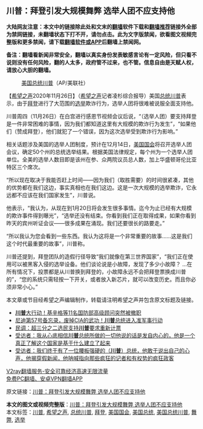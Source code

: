  <h2>川普：拜登引发大规模舞弊 选举人团不应支持他</h2> <p class="notice"><b>大陆网友注意：本文中的链接除此处和文末的<a href="https://github.com/bannedbook/fanqiang" >翻墙</a>软件下载和<a href="https://github.com/killgcd/justmysocks/blob/master/README.md">翻墙推荐</a>链接外全部为禁网链接，未翻墙状态下打不开，请勿点击。此为文字版禁闻，欲看图文视频完整版和更多禁闻，请下载<a href="https://github.com/bannedbook/fanqiang">翻墙软件或APP</a>后翻墙上禁闻网。</p><p>备注：翻墙看新闻非常安全，翻墙以真实身份发表敏感言论有一定风险，但只看不说则没有任何风险，翻的人太多，政府管不过来，也不管。信息自由是天赋人权，请放心大胆的翻墙。</b></p>  <div class="entry"> <figure><figcaption><a href="https://www.bannedbook.org/bnews/tag/%e7%be%8e%e5%9b%bd%e6%80%bb%e7%bb%9f/" class="st_tag internal_tag" rel="tag" title="标签 美国总统 下的日志">美国总统</a><a href="https://www.bannedbook.org/bnews/tag/%e5%b7%9d%e6%99%ae/" class="st_tag internal_tag" rel="tag" title="标签 川普 下的日志">川普</a>（AP/美联社）</figcaption></figure> <p>【<span class='wp_keywordlink_affiliate'><a href="https://www.soundofhope.org" title="希望之声" target="_blank">希望之声</a></span>2020年11月26日】（<a href="https://www.bannedbook.org/bnews/tag/%e5%b8%8c%e6%9c%9b%e4%b9%8b%e5%a3%b0/" class="st_tag internal_tag" rel="tag" title="标签 希望之声 下的日志">希望之声</a>记者凌杉综合报导）美国<a href="https://www.bannedbook.org/bnews/tag/%E6%80%BB%E7%BB%9F%E5%B7%9D%E6%99%AE/" class="st_tag internal_tag" rel="tag" title="标签 总统川普 下的日志">总统川普</a>表示，由于<a href="https://www.bannedbook.org/bnews/tag/%e6%8b%9c%e7%99%bb/" class="st_tag internal_tag" rel="tag" title="标签 拜登 下的日志">拜登</a>进行了大范围的<a href="https://www.bannedbook.org/bnews/tag/%e9%80%89%e4%b8%be/" class="st_tag internal_tag" rel="tag" title="标签 选举 下的日志">选举</a>欺诈行为，选举人团将很难被说服全面支持他。</p> <p>川普周四（11月26日）在白宫进行感恩节视频会议后说，“（选举人团）要支持拜登是一件非常困难的事情，因为我们都知道这里有大规模的欺诈行为发生”，“如果他们（赞成拜登），他们就犯了一个错误，因为这次选举受到欺诈行为影响。”</p> <p>相关话题涉及美国的选举人团制度，预计在12月14日，<a href="https://www.bannedbook.org/bnews/tag/%e7%be%8e%e5%9b%bd%e5%9b%bd%e4%bc%9a/" class="st_tag internal_tag" rel="tag" title="标签 美国国会 下的日志">美国国会</a>将召开选举人团会议，确定50个州的总统选举结果。根据美国法律规定，每个州为一个选举人团单位。全美的选举人数目即是该州在参、众两院议员总人数，加上华盛顿哥伦比亚特区三个席次。</p>  <p>“所以现在取决于我能否赶上时间——因为我们（取胜需要）的时间很紧凑，其他的优势都在我们这边，事实真相也在我们这边。这是一次大规模的选举欺诈，它永远都不应该在我们国家发生”，川普说。</p> <p>他表示，“我认为，从现在到1月20日将会发生很多事情。迄今为止已经有大规模的欺诈事件得到曝光”，“选举还没有结束。你看到我们正在取得成果，如果你看到昨天的宾州听证会议——很多成果在涌现。我们还要很长的路要走。”</p> <p>“所以我认为您会看到一些东西。我认为这将是一个非常重要的故事……这是我们这个时代最重要的故事”，川普称。</p>  <p>川普还提到，拜登团队的造假行径导致“我们就像在第三世界国家”，“我们正在使用可以被黑客入侵的选举设备。他们谈论说是小故障，发现了多少小故障？ …在所有情况下，投票都是从川普换到拜登的，小故障永远不会把拜登票换成川普的”，“您的系统只需轻按一下开关，或者放入新芯片，就可以改变历史。而且你必须非常小心。”</p> <p>本文章或节目经希望之声编辑制作，转载请注明希望之声并包含原文标题及链接。</p> <ul class='op-related-articles' title='相关阅读'> <li><a href='https://www.bannedbook.org/bnews/cnnews/20201127/1438045.html' target='_blank'><b>川普</b>大行动！基辛格等11名国防部高级顾问突然被撤职</a></li> <li><a href='https://www.bannedbook.org/bnews/taiwannews/20201127/1438039.html' target='_blank'>尼迪第57号备忘录，废掉CIA的武功！<b>川普</b>总统进入准军事行动</a></li> <li><a href='https://www.bannedbook.org/bnews/comments/20201127/1438033.html' target='_blank'>民调：超三分之二选民支持<b>川普</b>要求重新计票</a></li> <li><a href='https://www.bannedbook.org/bnews/bannedvideo/20201127/1438032.html' target='_blank'>受访者：我从心底相信<b>川普</b>总统所做的一切他说的话是发自内心的，他是一个真正了解这个国家是基于什么建立了起来</a></li> <li><a href='https://www.bannedbook.org/bnews/bannedvideo/20201127/1438031.html' target='_blank'>受访者：我们终于有了一位腰板强硬的（<b>川普</b>）总统，他敢于说出自己的心声，他揭穿假新闻，他呐喊指向那些疯狂的记者和有权势的疯狂政客</a></li> </ul> <p class="texttj"> <a href="https://www.bannedbook.org/forum23/topic22702.html" target="_blank">V2ray翻墙服务-安全可靠经济高速无限流量</a><br/> <a href="https://github.com/bannedbook/fanqiang/wiki/%E7%A6%81%E9%97%BB%E7%BD%91%E5%AE%89%E5%8D%93%E7%BF%BB%E5%A2%99%E6%96%B0%E9%97%BBAPP" target="_blank">免费PC翻墙、安卓VPN翻墙APP</a></p><p>原文链接：<a class="src_link"  href="https://www.soundofhope.org/post/447433" target="_blank">川普：拜登引发大规模舞弊 选举人团不应支持他</a></p> <a name='sharetosocial'></a>       <div><b>本文的图文或视频完整版</b>：<a href='https://www.bannedbook.org/bnews/comments/20201127/1438047.html'>川普：拜登引发大规模舞弊 选举人团不应支持他</a></div>  </div><!--END ENTRY--> <div class="postfooter"> <div>本文标签：<a href="https://www.bannedbook.org/bnews/tag/%e5%b7%9d%e6%99%ae/" rel="tag">川普</a>, <a href="https://www.bannedbook.org/bnews/tag/%e5%b8%8c%e6%9c%9b%e4%b9%8b%e5%a3%b0/" rel="tag">希望之声</a>, <a href="https://www.bannedbook.org/bnews/tag/%E6%80%BB%E7%BB%9F%E5%B7%9D%E6%99%AE/" rel="tag">总统川普</a>, <a href="https://www.bannedbook.org/bnews/tag/%e6%8b%9c%e7%99%bb/" rel="tag">拜登</a>, <a href="https://www.bannedbook.org/bnews/tag/%e7%be%8e%e5%9b%bd%e5%9b%bd%e4%bc%9a/" rel="tag">美国国会</a>, <a href="https://www.bannedbook.org/bnews/tag/%e7%be%8e%e5%9b%bd%e6%80%bb%e7%bb%9f/" rel="tag">美国总统</a>, <a href="https://www.bannedbook.org/bnews/tag/%E7%BE%8E%E5%9B%BD%E6%80%BB%E7%BB%9F%E5%B7%9D%E6%99%AE/" rel="tag">美国总统川普</a>, <a href="https://www.bannedbook.org/bnews/tag/%E8%88%9E%E5%BC%8A/" rel="tag">舞弊</a>, <a href="https://www.bannedbook.org/bnews/tag/%e9%80%89%e4%b8%be/" rel="tag">选举</a></div>  </div><!--END POSTFOOTER--> 